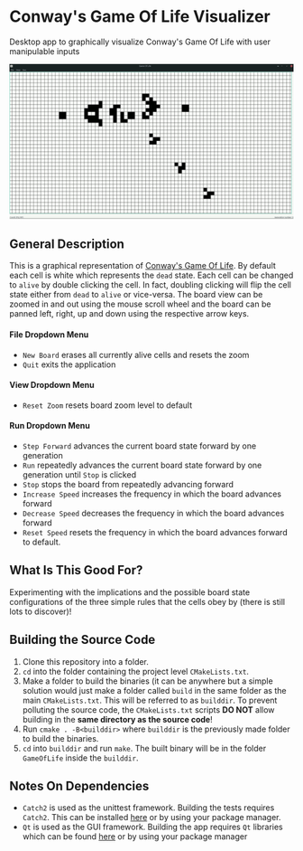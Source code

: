 # Conway's Game Of Life Visualizer
Desktop app to graphically visualize Conway's Game Of Life with user manipulable inputs

![Application](Images/glideranimation.gif)

## General Description
This is a graphical representation of [Conway's Game Of Life](https://en.wikipedia.org/wiki/Conway%27s_Game_of_Life).
By default each cell is white which represents the `dead` state. Each cell can be changed to `alive` by double clicking 
the cell. In fact, doubling clicking will flip the cell state either from `dead` to `alive` or vice-versa. The board 
view can be zoomed in and out using the mouse scroll wheel and the board can be panned left, right, up and down using 
the respective arrow keys.

#### File Dropdown Menu
- `New Board` erases all currently alive cells and resets the zoom
- `Quit` exits the application

#### View Dropdown Menu
- `Reset Zoom` resets board zoom level to default

#### Run Dropdown Menu
- `Step Forward` advances the current board state forward by one generation
- `Run` repeatedly advances the current board state forward by one generation until `Stop` is clicked
- `Stop` stops the board from repeatedly advancing forward
- `Increase Speed` increases the frequency in which the board advances forward
- `Decrease Speed` decreases the frequency in which the board advances forward
- `Reset Speed` resets the frequency in which the board advances forward to default.

## What Is This Good For?
Experimenting with the implications and the possible board state configurations of the three simple rules that the 
cells obey by (there is still lots to discover)!


## Building the Source Code
1. Clone this repository into a folder.
2. `cd` into the folder containing the project level `CMakeLists.txt`.
3. Make a folder to build the binaries (it can be anywhere but a simple solution would just make a folder called `build`
   in the same folder as the main `CMakeLists.txt`. This will be referred to as `builddir`. To prevent polluting the 
   source code, the `CMakeLists.txt` scripts **DO NOT** allow building in the **same directory as the source code**!
4. Run `cmake . -B<builddir>` where `builddir` is the previously made folder to build the binaries.
5. `cd` into `builddir` and run `make`. The built binary will be in the folder `GameOfLife` inside the `builddir`.

## Notes On Dependencies
- `Catch2` is used as the unittest framework. Building the tests requires `Catch2`. 
  This can be installed [here](https://github.com/catchorg/Catch2) or by using your package manager.
- `Qt` is used as the GUI framework. Building the app requires `Qt` libraries which can be found 
  [here](https://www.qt.io/download) or by using your package manager